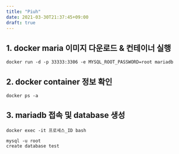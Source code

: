 ```yaml
---
title: "Piuh"
date: 2021-03-30T21:37:45+09:00
draft: true
---
```


## 1. docker maria 이미지 다운로드 & 컨테이너 실행
```
docker run -d -p 33333:3306 -e MYSQL_ROOT_PASSWORD=root mariadb
```

## 2. docker container 정보 확인 

```
docker ps -a 
```

## 3. mariadb 접속 및 database 생성

```
docker exec -it 프로세스_ID bash 
```

```
mysql -u root 
create database test
```
